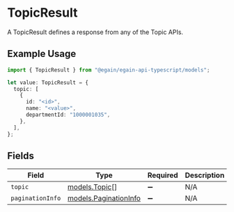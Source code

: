 # TopicResult

A TopicResult defines a response from any of the Topic APIs.

## Example Usage

```typescript
import { TopicResult } from "@egain/egain-api-typescript/models";

let value: TopicResult = {
  topic: [
    {
      id: "<id>",
      name: "<value>",
      departmentId: "1000001035",
    },
  ],
};
```

## Fields

| Field                                                | Type                                                 | Required                                             | Description                                          |
| ---------------------------------------------------- | ---------------------------------------------------- | ---------------------------------------------------- | ---------------------------------------------------- |
| `topic`                                              | [models.Topic](../models/topic.md)[]                 | :heavy_minus_sign:                                   | N/A                                                  |
| `paginationInfo`                                     | [models.PaginationInfo](../models/paginationinfo.md) | :heavy_minus_sign:                                   | N/A                                                  |